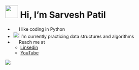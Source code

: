 # [<img src="https://lh3.googleusercontent.com/a-/AOh14Gilqms4ucFuPLLOrS93UYMNXtYGtDXxeDPqrHDNFA=s96-c-rg-br100" width="40" height="40">](https://github.com/sarveshspatil111) Hi, I’m Sarvesh Patil
- <img src="https://cdn2.iconfinder.com/data/icons/font-awesome/1792/code-512.png" width="15" height="15"> I like coding in Python
- <img src="https://img.pngio.com/algorithm-icon-png-1-png-image-algorithms-png-200_200.png" width="20" height="20"> I’m currently practicing data structures and algorithms
- <img src="https://image.flaticon.com/icons/png/128/996/996484.png" width="15" height="15"> Reach me at 
  - [Linkedin](https://www.linkedin.com/in/sarveshspatil/) 
  - [YouTube](https://www.youtube.com/channel/UCMQBfRsIP5RPRcD_j9hHmYw)
  
<img src="https://github-readme-stats.vercel.app/api?username=sarveshspatil111&&show_icons=true&title_color=88c0d0&icon_color=a3be8c&text_color=88c0d0&bg_color=2e3440">

<!---
sarveshspatil111/sarveshspatil111 is a ✨ special ✨ repository because its `README.md` (this file) appears on your GitHub profile.
You can click the Preview link to take a look at your changes.
--->
